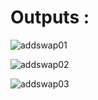 # Outputs :

![addswap01](https://user-images.githubusercontent.com/25251763/47649665-f4528100-dba3-11e8-9a33-fdd76cccfdf1.png)


![addswap02](https://user-images.githubusercontent.com/25251763/47649679-03393380-dba4-11e8-97b5-e4efeab538e7.png)


![addswap03](https://user-images.githubusercontent.com/25251763/47649689-0b916e80-dba4-11e8-86e4-2a0cc016900c.png)
